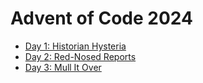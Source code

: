 # Advent of Code 2024

- [Day 1: Historian Hysteria](./day_01.livemd)
- [Day 2: Red-Nosed Reports](./day_02.livemd)
- [Day 3: Mull It Over](./day_03.livemd)
